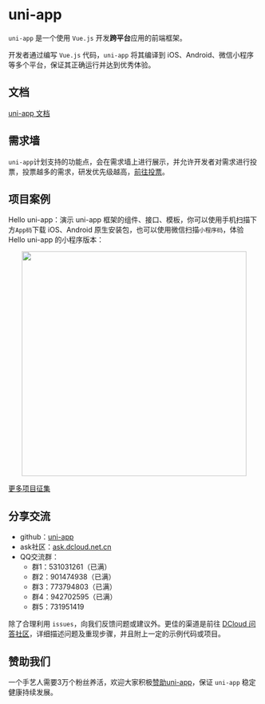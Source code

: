 # uni-app
`uni-app` 是一个使用 `Vue.js` 开发**跨平台**应用的前端框架。

开发者通过编写 `Vue.js` 代码，`uni-app` 将其编译到 iOS、Android、微信小程序等多个平台，保证其正确运行并达到优秀体验。

## 文档

[uni-app 文档](https://uniapp.dcloud.io)

## 需求墙

`uni-app`计划支持的功能点，会在需求墙上进行展示，并允许开发者对需求进行投票，投票越多的需求，研发优先级越高，[前往投票](https://dev.dcloud.net.cn/wish/)。

## 项目案例

Hello uni-app：演示 uni-app 框架的组件、接口、模板，你可以使用手机扫描下方`App码`下载 iOS、Android 原生安装包，也可以使用微信扫描`小程序码`，体验 Hello uni-app 的小程序版本：

<p align="center">
	<img src="https://img-cdn-qiniu.dcloud.net.cn/img/ipe.png" width="450"/>
</p>

[更多项目征集](https://github.com/dcloudio/uni-app/issues/6)

## 分享交流

- github：[uni-app](https://github.com/dcloudio/uni-app)
- ask社区：[ask.dcloud.net.cn](http://ask.dcloud.net.cn/explore/category-12)
- QQ交流群：
  - 群1：531031261（已满）
  - 群2：901474938（已满）
  - 群3：773794803（已满）
  - 群4：942702595（已满）
  - 群5：731951419
  

除了合理利用 `issues`，向我们反馈问题或建议外。更佳的渠道是前往 [DCloud 问答社区](https://ask.dcloud.net.cn/explore/)，详细描述问题及重现步骤，并且附上一定的示例代码或项目。

## 赞助我们

一个手艺人需要3万个粉丝养活，欢迎大家积极[赞助uni-app](http://dev.dcloud.net.cn/sponsor/?channel=uniapp)，保证 `uni-app` 稳定健康持续发展。
